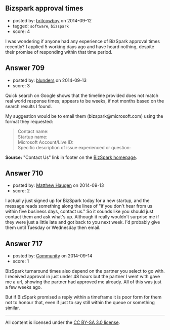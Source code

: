 ## Bizspark approval times

- posted by: [britcowboy](https://stackexchange.com/users/3147059/britcowboy) on 2014-09-12
- tagged: `software`, `bizspark`
- score: 4

I was wondering if anyone had any experience of BizSpark approval times recently? I applied 5 working days ago and have heard nothing, despite their promise of responding within that time period.


## Answer 709

- posted by: [blunders](https://stackexchange.com/users/216182/blunders) on 2014-09-13
- score: 3

<p>Quick search on Google shows that the timeline provided does not match real world response times; appears to be weeks, if not months based on the search results I found.</p>

<p>My suggestion would be to email them (bizspark@microsoft.com) using the format they requested:</p>

<blockquote>
  <p>Contact name:<br>
  Startup name:<br>
  Microsoft Account/Live ID:<br>
  Specific description of issue experienced or question:</p>
</blockquote>

<p><strong>Source:</strong> "Contact Us" link in footer on the <a href="http://www.microsoft.com/bizspark/" rel="nofollow">BizSpark homepage</a>.</p>



## Answer 710

- posted by: [Matthew Haugen](https://stackexchange.com/users/1325646/matthew-haugen) on 2014-09-13
- score: 2

I actually just signed up for BizSpark today for a new startup, and the message reads something along the lines of "if you don't hear from us within five business days, contact us." So it sounds like you should just contact them and ask what's up. Although it really wouldn't surprise me if they were just a little late and got back to you next week. I'd probably give them until Tuesday or Wednesday then email.


## Answer 717

- posted by: [Community](https://stackexchange.com/users/-1/community) on 2014-09-14
- score: 1

BizSpark turnaround times also depend on the partner you select to go with. I received approval in just under 48 hours but the partner I went with gave me a url, showing the partner had approved me already. All of this was just a few weeks ago.

But if BizSpark promised a reply within a timeframe it is poor form for them not to honour that, even if just to say still within the queue or something similar.



---

All content is licensed under the [CC BY-SA 3.0 license](https://creativecommons.org/licenses/by-sa/3.0/).
